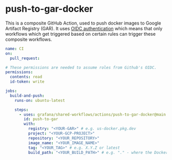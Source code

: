 # push-to-gar-docker

This is a composite GitHub Action, used to push docker images to Google Artifact Registry (GAR).
It uses [OIDC authentication](https://docs.github.com/en/actions/deployment/security-hardening-your-deployments/about-security-hardening-with-openid-connect)
which means that only workflows which get triggered based on certain rules can 
trigger these composite workflows.

```yaml
name: CI
on: 
  pull_request:

# These permissions are needed to assume roles from Github's OIDC.
permissions:
  contents: read
  id-token: write

jobs:
  build-and-push:
    runs-on: ubuntu-latest

    steps:
      - uses: grafana/shared-workflows/actions/push-to-gar-docker@main
        id: push-to-gar
        with:
          registry: "<YOUR-GAR>" # e.g. us-docker.pkg.dev
          project: "<YOUR-GCP-PROJECT>" 
          repository: "<YOUR_REPOSITORY>" 
          image_name: "<YOUR_IMAGE_NAME>" 
          tag: "<YOUR_TAG>" # e.g. X.Y.Z or latest
          build_path: "<YOUR_BUILD_PATH>" # e.g. "." - where the Dockerfile is
```
